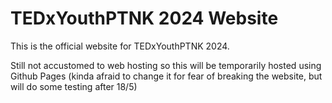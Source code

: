 # TEDxYouthPTNK 2024 Website

This is the official website for TEDxYouthPTNK 2024.

Still not accustomed to web hosting so this will be temporarily hosted using Github Pages (kinda afraid to change it for fear of breaking the website, but will do some testing after 18/5)
